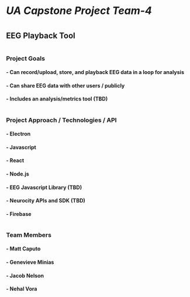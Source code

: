 # *UA Capstone Project Team-4*
# 
## **EEG Playback Tool**
# 
### **Project Goals**
#### - Can record/upload, store, and playback EEG data in a loop for analysis
#### - Can share EEG data with other users / publicly
#### - Includes an analysis/metrics tool (TBD)
# 
### **Project Approach / Technologies / API**
#### - Electron
#### - Javascript 
#### - React
#### - Node.js
#### - EEG Javascript Library (TBD)
#### - Neurocity APIs and SDK (TBD)
#### - Firebase
# 
### **Team Members** 
#### - Matt Caputo 
#### - Genevieve Minias 
#### - Jacob Nelson 
#### - Nehal Vora 
